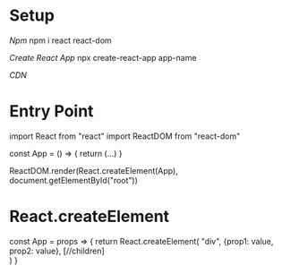 # Setup
*Npm*
npm i react react-dom 

*Create React App*
npx create-react-app app-name

*CDN*
<script src="https://unpkg.com/react@18/umd/react.development.js" crossorigin></script>
<script src="https://unpkg.com/react-dom@18/umd/react-dom.development.js" crossorigin></script>
<!-- <script src="https://unpkg.com/react@18/umd/react.production.min.js" crossorigin></script> -->
<!-- <script src="https://unpkg.com/react-dom@18/umd/react-dom.production.min.js" crossorigin></script> -->

# Entry Point
import React from "react"
import ReactDOM from "react-dom"

const App = () => {
  return (...)
}

ReactDOM.render(React.createElement(App), document.getElementById("root"))

# React.createElement
const App = props => {
  return React.createElement(
    "div",
    {prop1: value, prop2: value},
    [//children]  
  )
}